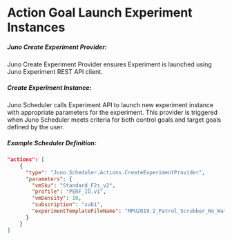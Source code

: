 ﻿# Action Goal Launch Experiment Instances


##### Juno Create Experiment Provider:

Juno Create Experiment Provider ensures Experiment is launched using Juno Experiment REST API client.
<br>

##### Create Experiment Instance:
Juno Scheduler calls Experiment API to launch new experiment instance with appropriate parameters for the experiment.
This provider is triggered when Juno Scheduler meets criteria for both control goals and target goals defined by the user.
<br>

##### Example Scheduler Definition:
``` json
"actions": [
    {
      "type": "Juno.Scheduler.Actions.CreateExperimentProvider",
      "parameters": {
        "vmSku": "Standard_F2s_v2",
        "profile": "PERF_IO.v1",
        "vmDensity": 10,
        "subscription": "sub1",
        "experimentTemplateFileName": "MPU2019.2_Patrol_Scrubber_No_Watson.Template.json"
      }
    }
]
```
